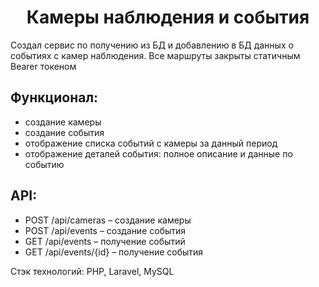 <h1 align="center">Камеры наблюдения и события</h1>

<p>Создал сервис по получению из БД и добавлению в БД данных о событиях с камер наблюдения. 
Все маршруты закрыты статичным Bearer токеном</p>

<h2>Функционал:</h2>
<ul>
  <li>создание камеры</li>
  <li>создание события</li>
  <li>отображение списка событий с камеры за данный период</li>
  <li>отображение деталей события: полное описание и данные по событию</li>
</ul>

<h2>API:</h2>
<ul>
  <li>POST /api/cameras – создание камеры</li>
  <li>POST /api/events – создание события</li>
  <li>GET /api/events – получение событий</li>
  <li>GET /api/events/{id} – получение события</li>
</ul>

<p>Стэк технологий: PHP, Laravel, MySQL</p>
